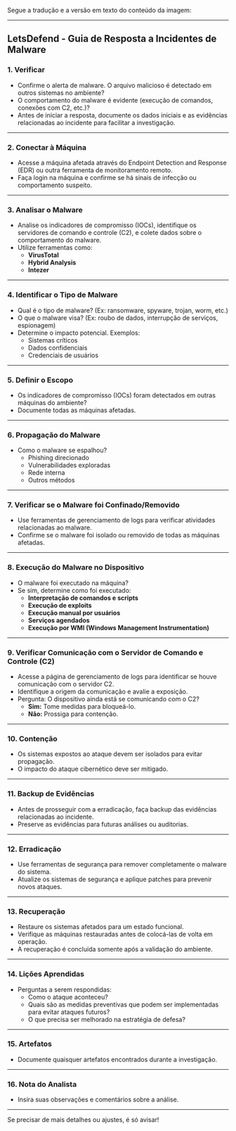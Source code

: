 Segue a tradução e a versão em texto do conteúdo da imagem:

---

## **LetsDefend - Guia de Resposta a Incidentes de Malware**

### **1. Verificar**
- Confirme o alerta de malware. O arquivo malicioso é detectado em outros sistemas no ambiente?  
- O comportamento do malware é evidente (execução de comandos, conexões com C2, etc.)?  
- Antes de iniciar a resposta, documente os dados iniciais e as evidências relacionadas ao incidente para facilitar a investigação.

---

### **2. Conectar à Máquina**
- Acesse a máquina afetada através do Endpoint Detection and Response (EDR) ou outra ferramenta de monitoramento remoto.  
- Faça login na máquina e confirme se há sinais de infecção ou comportamento suspeito.

---

### **3. Analisar o Malware**
- Analise os indicadores de compromisso (IOCs), identifique os servidores de comando e controle (C2), e colete dados sobre o comportamento do malware.  
- Utilize ferramentas como:
  - **VirusTotal**
  - **Hybrid Analysis**
  - **Intezer**

---

### **4. Identificar o Tipo de Malware**
- Qual é o tipo de malware? (Ex: ransomware, spyware, trojan, worm, etc.)  
- O que o malware visa? (Ex: roubo de dados, interrupção de serviços, espionagem)  
- Determine o impacto potencial. Exemplos:
  - Sistemas críticos
  - Dados confidenciais
  - Credenciais de usuários

---

### **5. Definir o Escopo**
- Os indicadores de compromisso (IOCs) foram detectados em outras máquinas do ambiente?  
- Documente todas as máquinas afetadas.

---

### **6. Propagação do Malware**
- Como o malware se espalhou?
  - Phishing direcionado
  - Vulnerabilidades exploradas
  - Rede interna
  - Outros métodos  

---

### **7. Verificar se o Malware foi Confinado/Removido**
- Use ferramentas de gerenciamento de logs para verificar atividades relacionadas ao malware.  
- Confirme se o malware foi isolado ou removido de todas as máquinas afetadas.

---

### **8. Execução do Malware no Dispositivo**
- O malware foi executado na máquina?  
- Se sim, determine como foi executado:
  - **Interpretação de comandos e scripts**
  - **Execução de exploits**
  - **Execução manual por usuários**
  - **Serviços agendados**
  - **Execução por WMI (Windows Management Instrumentation)**

---

### **9. Verificar Comunicação com o Servidor de Comando e Controle (C2)**
- Acesse a página de gerenciamento de logs para identificar se houve comunicação com o servidor C2.  
- Identifique a origem da comunicação e avalie a exposição.  
- Pergunta: O dispositivo ainda está se comunicando com o C2?  
  - **Sim:** Tome medidas para bloqueá-lo.  
  - **Não:** Prossiga para contenção.

---

### **10. Contenção**
- Os sistemas expostos ao ataque devem ser isolados para evitar propagação.  
- O impacto do ataque cibernético deve ser mitigado.

---

### **11. Backup de Evidências**
- Antes de prosseguir com a erradicação, faça backup das evidências relacionadas ao incidente.  
- Preserve as evidências para futuras análises ou auditorias.

---

### **12. Erradicação**
- Use ferramentas de segurança para remover completamente o malware do sistema.  
- Atualize os sistemas de segurança e aplique patches para prevenir novos ataques.

---

### **13. Recuperação**
- Restaure os sistemas afetados para um estado funcional.  
- Verifique as máquinas restauradas antes de colocá-las de volta em operação.  
- A recuperação é concluída somente após a validação do ambiente.

---

### **14. Lições Aprendidas**
- Perguntas a serem respondidas:
  - Como o ataque aconteceu?  
  - Quais são as medidas preventivas que podem ser implementadas para evitar ataques futuros?  
  - O que precisa ser melhorado na estratégia de defesa?

---

### **15. Artefatos**
- Documente quaisquer artefatos encontrados durante a investigação.

---

### **16. Nota do Analista**
- Insira suas observações e comentários sobre a análise.

---

Se precisar de mais detalhes ou ajustes, é só avisar!
